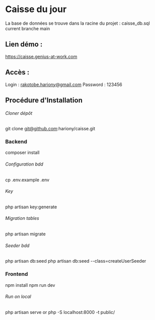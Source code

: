 # Caisse du jour
La base de données se trouve dans la racine du projet : caisse_db.sql
current branche main

## Lien démo :
https://caisse.genius-at-work.com
## Accès :
Login : rakotobe.hariony@gmail.com
Password : 123456

## Procédure d'Installation

###### Cloner dépôt
git clone git@github.com:hariony/caisse.git

### Backend
composer install

###### Configuration bdd
cp .env.example .env

###### Key
php artisan key:generate


###### Migration tables
php artisan migrate

###### Seeder bdd
php artisan db:seed
php artisan db:seed --class=createUserSeeder

### Frontend
npm install
npm run dev


###### Run on local
php artisan serve or php -S localhost:8000 -t public/